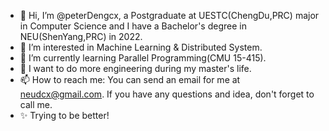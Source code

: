 - 👋 Hi, I’m @peterDengcx, a Postgraduate at UESTC(ChengDu,PRC) major in Computer Science and I have a Bachelor's degree in NEU(ShenYang,PRC) in 2022.
- 👀 I’m interested in Machine Learning & Distributed System.
- 🌱 I’m currently learning Parallel Programming(CMU 15-415).
- 💞️ I want to do more engineering  during my master's life. 
- 📫 How to reach me: You can send an email for me at neudcx@gmail.com. If you have any questions and idea, don't forget to call me.
- ✨ Trying to be better!

<!---
peterDengcx/peterDengcx is a ✨ special ✨ repository because its `README.md` (this file) appears on your GitHub profile.
You can click the Preview link to take a look at your changes.
--->
